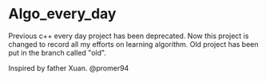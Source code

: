 # Algo_every_day
Previous c++ every day project has been deprecated. Now this project is changed to record all my efforts on learning algorithm. Old project has been put in the branch called "old".

Inspired by father Xuan. @promer94
